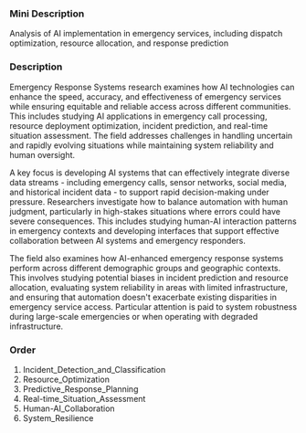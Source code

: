 ### Mini Description

Analysis of AI implementation in emergency services, including dispatch optimization, resource allocation, and response prediction

### Description

Emergency Response Systems research examines how AI technologies can enhance the speed, accuracy, and effectiveness of emergency services while ensuring equitable and reliable access across different communities. This includes studying AI applications in emergency call processing, resource deployment optimization, incident prediction, and real-time situation assessment. The field addresses challenges in handling uncertain and rapidly evolving situations while maintaining system reliability and human oversight.

A key focus is developing AI systems that can effectively integrate diverse data streams - including emergency calls, sensor networks, social media, and historical incident data - to support rapid decision-making under pressure. Researchers investigate how to balance automation with human judgment, particularly in high-stakes situations where errors could have severe consequences. This includes studying human-AI interaction patterns in emergency contexts and developing interfaces that support effective collaboration between AI systems and emergency responders.

The field also examines how AI-enhanced emergency response systems perform across different demographic groups and geographic contexts. This involves studying potential biases in incident prediction and resource allocation, evaluating system reliability in areas with limited infrastructure, and ensuring that automation doesn't exacerbate existing disparities in emergency service access. Particular attention is paid to system robustness during large-scale emergencies or when operating with degraded infrastructure.

### Order

1. Incident_Detection_and_Classification
2. Resource_Optimization
3. Predictive_Response_Planning
4. Real-time_Situation_Assessment
5. Human-AI_Collaboration
6. System_Resilience
